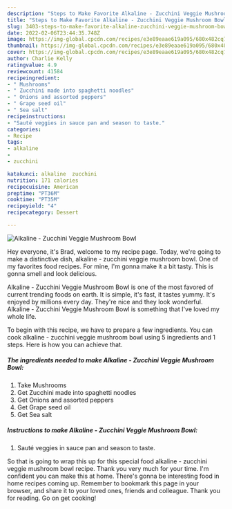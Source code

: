 ```yaml
---
description: "Steps to Make Favorite Alkaline - Zucchini Veggie Mushroom Bowl"
title: "Steps to Make Favorite Alkaline - Zucchini Veggie Mushroom Bowl"
slug: 3403-steps-to-make-favorite-alkaline-zucchini-veggie-mushroom-bowl
date: 2022-02-06T23:44:35.748Z
image: https://img-global.cpcdn.com/recipes/e3e89eaae619a095/680x482cq70/alkaline-zucchini-veggie-mushroom-bowl-recipe-main-photo.jpg
thumbnail: https://img-global.cpcdn.com/recipes/e3e89eaae619a095/680x482cq70/alkaline-zucchini-veggie-mushroom-bowl-recipe-main-photo.jpg
cover: https://img-global.cpcdn.com/recipes/e3e89eaae619a095/680x482cq70/alkaline-zucchini-veggie-mushroom-bowl-recipe-main-photo.jpg
author: Charlie Kelly
ratingvalue: 4.9
reviewcount: 41584
recipeingredient:
- " Mushrooms"
- " Zucchini made into spaghetti noodles"
- " Onions and assorted peppers"
- " Grape seed oil"
- " Sea salt"
recipeinstructions:
- "Sauté veggies in sauce pan and season to taste."
categories:
- Recipe
tags:
- alkaline
- 
- zucchini

katakunci: alkaline  zucchini 
nutrition: 171 calories
recipecuisine: American
preptime: "PT36M"
cooktime: "PT35M"
recipeyield: "4"
recipecategory: Dessert

---
```



![Alkaline - Zucchini Veggie Mushroom Bowl](https://img-global.cpcdn.com/recipes/e3e89eaae619a095/680x482cq70/alkaline-zucchini-veggie-mushroom-bowl-recipe-main-photo.jpg)

Hey everyone, it's Brad, welcome to my recipe page. Today, we're going to make a distinctive dish, alkaline - zucchini veggie mushroom bowl. One of my favorites food recipes. For mine, I'm gonna make it a bit tasty. This is gonna smell and look delicious.



Alkaline - Zucchini Veggie Mushroom Bowl is one of the most favored of current trending foods on earth. It is simple, it's fast, it tastes yummy. It's enjoyed by millions every day. They're nice and they look wonderful. Alkaline - Zucchini Veggie Mushroom Bowl is something that I've loved my whole life.


To begin with this recipe, we have to prepare a few ingredients. You can cook alkaline - zucchini veggie mushroom bowl using 5 ingredients and 1 steps. Here is how you can achieve that.

<!--inarticleads1-->

##### The ingredients needed to make Alkaline - Zucchini Veggie Mushroom Bowl:

1. Take  Mushrooms
1. Get  Zucchini made into spaghetti noodles
1. Get  Onions and assorted peppers
1. Get  Grape seed oil
1. Get  Sea salt




<!--inarticleads2-->

##### Instructions to make Alkaline - Zucchini Veggie Mushroom Bowl:

1. Sauté veggies in sauce pan and season to taste.




So that is going to wrap this up for this special food alkaline - zucchini veggie mushroom bowl recipe. Thank you very much for your time. I'm confident you can make this at home. There's gonna be interesting food in home recipes coming up. Remember to bookmark this page in your browser, and share it to your loved ones, friends and colleague. Thank you for reading. Go on get cooking!
